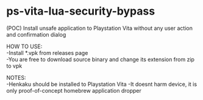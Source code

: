 # ps-vita-lua-security-bypass
(POC) Install unsafe application to Playstation Vita without any user action and confirmation dialog  
  
HOW TO USE:  
-Install *.vpk from releases page  
-You are free to download source binary and change its extension from zip to vpk  
  
NOTES:   
-Henkaku should be installed to Playstation Vita
-It doesnt harm device, it is only proof-of-concept homebrew application dropper  

